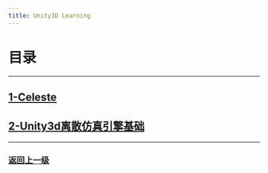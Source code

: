 ```yaml
---
title: Unity3D Learning
---
```

# 目录

---

## [1-Celeste](Unity3dLearning/1-Celeste)

## [2-Unity3d离散仿真引擎基础](Unity3dLearning/2-discrete-simulation-basic)

---

### [返回上一级](index)